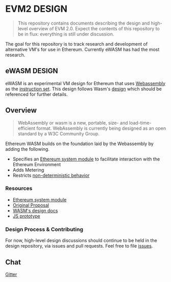 # EVM2 DESIGN
> This repository contains documents describing the design and high-level overview of EVM 2.0. Expect the contents of this repository to be in flux: everything is still under discussion.

The goal for this repository is to track research and development of alternative VM's for use in Ethereum. Currently eWASM has had the most research.

## eWASM DESIGN 

eWASM is an experimental VM design for Ethereum that uses [Webassembly](https://github.com/WebAssembly/design) as the [instruction set](https://en.wikipedia.org/wiki/Instruction_set). This design follows Wasm's [design](https://github.com/WebAssembly/design) which should be referenced for further details.

## Overview

> WebAssembly or wasm is a new, portable, size- and load-time-efficient format. WebAssembly is currently being designed as an open standard by a W3C Community Group.

Ethereum WASM builds on the foundation laid by the Webassembly by adding the following.

* Specifies an [Ethereum system module](https://github.com/ethereum/evm2.0-design/blob/master/eth_interface.md) to facilitate interaction with the Ethereum Environment
* Adds Metering
* Restricts [non-deterministic behavior](https://github.com/WebAssembly/design/blob/master/Nondeterminism.md)

### Resources

* [Ethereum system module](./eth_interface.md)
* [Original Proposal](https://github.com/ethereum/EIPs/issues/48)
* [WASM's design docs](https://github.com/WebAssembly/design)
* [JS prototype](./js-prototype)

### Design Process & Contributing
For now, high-level design discussions should continue to be held in the design repository, via issues and pull requests. Feel free to file [issues](https://github.com/ethereum/ewasm-design/issues).

## Chat
[Gitter](https://gitter.im/ethereum/ewasm-design)

